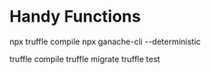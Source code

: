 # Handy Functions
npx truffle compile
npx ganache-cli --deterministic

truffle compile
truffle migrate
truffle test
